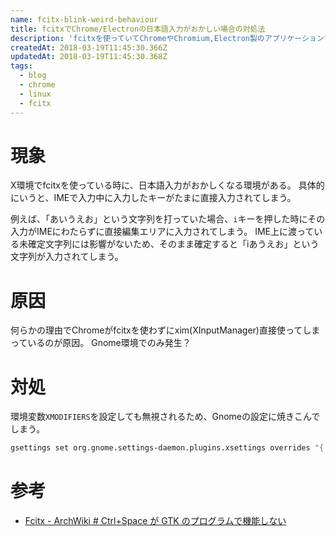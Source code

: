 ```yaml
---
name: fcitx-blink-weird-behaviour
title: fcitxでChrome/Electronの日本語入力がおかしい場合の対処法
description: 'fcitxを使っていてChromeやChromium,Electron製のアプリケーションで日本語入力がおかしい場合の対処法'
createdAt: 2018-03-19T11:45:30.366Z
updatedAt: 2018-03-19T11:45:30.368Z
tags:
  - blog
  - chrome
  - linux
  - fcitx
---
```

# 現象

X環境でfcitxを使っている時に、日本語入力がおかしくなる環境がある。
具体的にいうと、IMEで入力中に入力したキーがたまに直接入力されてしまう。

例えば、「あいうえお」という文字列を打っていた場合、`i`キーを押した時にその入力がIMEにわたらずに直接編集エリアに入力されてしまう。
IME上に渡っている未確定文字列には影響がないため、そのまま確定すると「iあうえお」という文字列が入力されてしまう。

# 原因

何らかの理由でChromeがfcitxを使わずにxim(XInputManager)直接使ってしまっているのが原因。
Gnome環境でのみ発生？

# 対処

環境変数`XMODIFIERS`を設定しても無視されるため、Gnomeの設定に焼きこんでしまう。

```sh
gsettings set org.gnome.settings-daemon.plugins.xsettings overrides "{'Gtk/IMModule':<'fcitx'>}"

```

# 参考

- [Fcitx - ArchWiki # Ctrl+Space が GTK のプログラムで機能しない](https://wiki.archlinux.jp/index.php/Fcitx#Ctrl.2BSpace_.E3.81.8C_GTK_.E3.81.AE.E3.83.97.E3.83.AD.E3.82.B0.E3.83.A9.E3.83.A0.E3.81.A7.E6.A9.9F.E8.83.BD.E3.81.97.E3.81.AA.E3.81.84)
